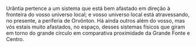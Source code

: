 ﻿Urântia pertence a um sistema que está bem afastado em direção à fronteira do vosso universo local; e vosso universo local está atravessando, no presente, a periferia de Orvônton. Há ainda outros além do vosso, mas vós estais muito afastados, no espaço, desses sistemas físicos que giram em torno do grande círculo em comparativa proximidade da Grande Fonte e Centro.